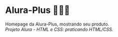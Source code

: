 # Alura-Plus 👨🏻‍💻
Homepage da Alura-Plus, mostrando seu produto.
<br><em>Projeto Alura - HTML e CSS: praticando HTML/CSS.</em>
